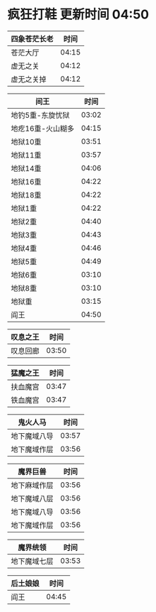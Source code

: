 # 疯狂打鞋 更新时间 04:50

| 四象苍茫长老   | 时间    |
|--------|-------|
| 苍茫大厅 | 04:15 |
| 虚无之关 | 04:12 |
| 虚无之关掉 | 04:12 |

| 间王   | 时间    |
|--------|-------|
| 地钓5重-东旋忧狱 | 03:02 |
| 地疙16重-火山糊多 | 04:15 |
| 地狱10重 | 03:51 |
| 地狱11重 | 03:57 |
| 地狱14重 | 04:06 |
| 地狱16重 | 04:22 |
| 地狱18重 | 04:22 |
| 地狱1重 | 04:22 |
| 地狱2重 | 04:40 |
| 地狱3重 | 04:43 |
| 地狱4重 | 04:46 |
| 地狱5重 | 04:49 |
| 地狱6重 | 03:10 |
| 地狱8重 | 03:10 |
| 地狱重 | 03:15 |
| 阎王 | 04:50 |

| 叹息之王   | 时间    |
|--------|-------|
| 叹息回廊 | 03:50 |

| 猛魔之王   | 时间    |
|--------|-------|
| 扶血魔宫 | 03:47 |
| 铁血魔宫 | 03:47 |

| 鬼火人马   | 时间    |
|--------|-------|
| 地下魔域八导 | 03:57 |
| 地下魔域作层 | 03:56 |

| 魔界巨兽   | 时间    |
|--------|-------|
| 地下麻域作层 | 03:56 |
| 地下魔域八层 | 03:56 |
| 地下魔域八导 | 03:56 |
| 地下魔域作层 | 03:56 |

| 魔界统领   | 时间    |
|--------|-------|
| 地下魔域七层 | 03:53 |

| 后土娘娘   | 时间    |
|--------|-------|
| 阎王 | 04:45 |